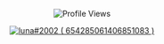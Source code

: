 <p align="center" ## Me <img src= "https://cdn.discordapp.com/emojis/894175687878017055.png?size=80" alt='stats' width="20px">

<p align="center"> <img src="https://komarev.com/ghpvc/?username=7lun" alt="Profile Views" /> </p>  
    
<p align="center">
    <a href="https://discord.com/users/654285061406851083">
        <img src="https://discord.c99.nl/widget/theme-2/654285061406851083.png" alt="luna#2002 ( 654285061406851083 )"/>
            </a>
</p>
